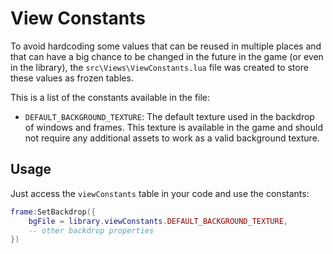 # View Constants

To avoid hardcoding some values that can be reused in multiple places and that
can have a big chance to be changed in the future in the game (or even in the
library), the `src\Views\ViewConstants.lua` file was created to store these
values as frozen tables.

This is a list of the constants available in the file:

* `DEFAULT_BACKGROUND_TEXTURE`: The default texture used in the backdrop of 
windows and frames. This texture is available in the game and should not 
require any additional assets to work as a valid background texture.

## Usage

Just access the `viewConstants` table in your code and use the constants:

```lua
frame:SetBackdrop({
    bgFile = library.viewConstants.DEFAULT_BACKGROUND_TEXTURE,
    -- other backdrop properties
})
```
